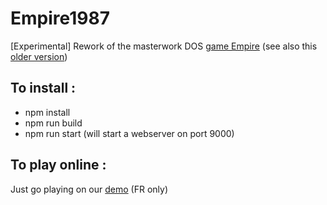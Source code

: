 # Empire1987

[Experimental] Rework of the masterwork DOS [game Empire](https://www.abandonware-france.org/ltf_abandon/ltf_jeu.php?id=2813) (see also this [older version](https://en.wikipedia.org/wiki/Hamurabi_(video_game)))

## To install :

 - npm install
 - npm run build
 - npm run start (will start a webserver on port 9000)

## To play online :

Just go playing on our [demo](https://besstiolle.github.io/Empire1987/) (FR only)